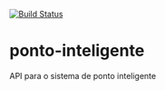 [![Build Status](https://travis-ci.com/jpraminelli/ponto-inteligente.svg?branch=master)](https://travis-ci.com/jpraminelli/ponto-inteligente)
# ponto-inteligente
API para o sistema de ponto inteligente

